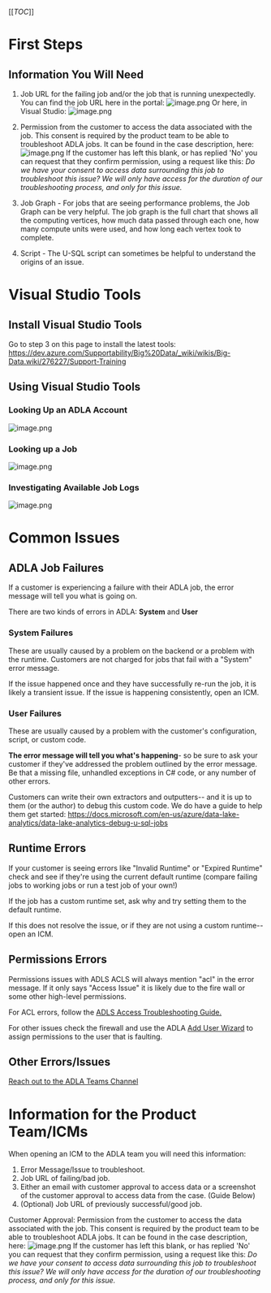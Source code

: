 [[_TOC_]]

# First Steps

## Information You Will Need
1. Job URL for the failing job and/or the job that is running unexpectedly. You can find the job URL here in the portal:
![image.png](/.attachments/image-0b1b5fb5-ab2c-4c6c-9c75-7531fd6f96a4.png)
Or here, in Visual Studio:
![image.png](/.attachments/image-37fa1e9f-f083-4722-a9a8-3581ab872ee9.png)

2. Permission from the customer to access the data associated with the job. This consent is required by the product team to be able to troubleshoot ADLA jobs. It can be found in the case description, here:
![image.png](/.attachments/image-b72b7778-c850-41ad-850b-95c3f5fd7e8f.png)
If the customer has left this blank, or has replied 'No' you can request that they confirm permission, using a request like this:
_Do we have your consent to access data surrounding this job to troubleshoot this issue? We will only have access for the duration of our troubleshooting process, and only for this issue._

3. Job Graph - For jobs that are seeing performance problems, the Job Graph can be very helpful. The job graph is the full chart that shows all the computing vertices, how much data passed through each one, how many compute units were used, and how long each vertex took to complete.

4. Script - The U-SQL script can sometimes be helpful to understand the origins of an issue.

# Visual Studio Tools

## Install Visual Studio Tools

Go to step 3 on this page to install the latest tools: https://dev.azure.com/Supportability/Big%20Data/_wiki/wikis/Big-Data.wiki/276227/Support-Training

## Using Visual Studio Tools

### Looking Up an ADLA Account
![image.png](/.attachments/image-5c28d0b8-78d6-443a-b418-8d8fda0f1543.png)
### Looking up a Job
![image.png](/.attachments/image-14c0d335-7cca-4cf2-a4de-feb885a5318b.png)

### Investigating Available Job Logs
![image.png](/.attachments/image-9e9ccc2c-4418-4943-89ee-38eab5d59d77.png)


# Common Issues

## ADLA Job Failures
If a customer is experiencing a failure with their ADLA job, the error message will tell you what is going on.

There are two kinds of errors in ADLA: **System** and **User**

### System Failures
These are usually caused by a problem on the backend or a problem with the runtime.
Customers are not charged for jobs that fail with a "System"  error message.

If the issue happened once and they have successfully re-run the job, it is likely a transient issue.
If the issue is happening consistently, open an ICM.

### User Failures
These are usually caused by a problem with the customer's configuration, script, or custom code.

**The error message will tell you what's happening**- so be sure to ask your customer if they've addressed the problem outlined by the error message. Be that a missing file, unhandled exceptions in C# code, or any number of other errors.

Customers can write their own extractors and outputters-- and it is up to them (or the author) to debug this custom code.
We do have a guide to help them get started: https://docs.microsoft.com/en-us/azure/data-lake-analytics/data-lake-analytics-debug-u-sql-jobs

## Runtime Errors
If your customer is seeing errors like "Invalid Runtime" or "Expired Runtime" check and see if they're using the current default runtime (compare failing jobs to working jobs or run a test job of your own!)

If the job has a custom runtime set, ask why and try setting them to the default runtime.

If this does not resolve the issue, or if they are not using a custom runtime-- open an ICM.

## Permissions Errors

Permissions issues with ADLS ACLS will always mention "acl" in the error message. If it only says "Access Issue" it is likely due to the fire wall or some other high-level permissions.

For ACL errors, follow the [ADLS Access Troubleshooting Guide.](https://dev.azure.com/Supportability/Big%20Data/_wiki/wikis/Big-Data.wiki/280901/Troubleshooting-Access)

For other issues check the firewall and use the ADLA [Add User Wizard](https://docs.microsoft.com/en-us/azure/data-lake-analytics/data-lake-analytics-add-users) to assign permissions to the user that is faulting.

## Other Errors/Issues
[Reach out to the ADLA Teams Channel](https://teams.microsoft.com/l/team/19%3ac593d664843c4d8d9a68eadb80d45d7b%40thread.skype/conversations?groupId=f105a548-2134-4fdb-baff-8d038cd9c2ec&tenantId=72f988bf-86f1-41af-91ab-2d7cd011db47)

# Information for the Product Team/ICMs

When opening an ICM to the ADLA team you will need this information:
1. Error Message/Issue to troubleshoot.
2. Job URL of failing/bad job.
4. Either an email with customer approval to access data or a screenshot of the customer approval to access data from the case. (Guide Below)
3. (Optional) Job URL of previously successful/good job.


Customer Approval:
Permission from the customer to access the data associated with the job. This consent is required by the product team to be able to troubleshoot ADLA jobs. It can be found in the case description, here:
![image.png](/.attachments/image-b72b7778-c850-41ad-850b-95c3f5fd7e8f.png)
If the customer has left this blank, or has replied 'No' you can request that they confirm permission, using a request like this:
_Do we have your consent to access data surrounding this job to troubleshoot this issue? We will only have access for the duration of our troubleshooting process, and only for this issue._

